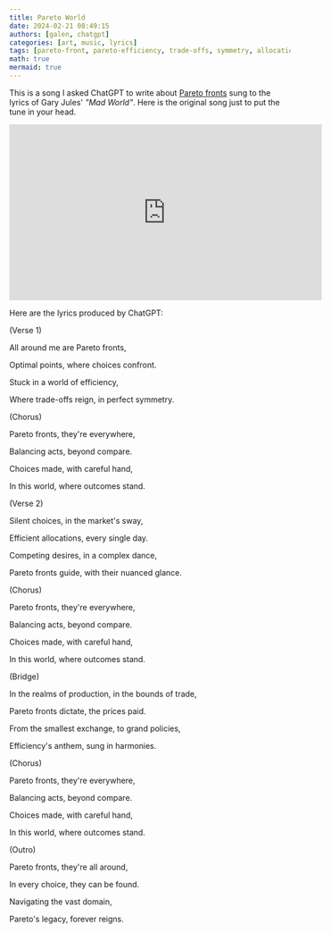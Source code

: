 ```yaml
---
title: Pareto World
date: 2024-02-21 08:49:15
authors: [galen, chatgpt]
categories: [art, music, lyrics]
tags: [pareto-front, pareto-efficiency, trade-offs, symmetry, allocation]
math: true
mermaid: true
---
```


This is a song I asked ChatGPT to write about [Pareto fronts](https://en.wikipedia.org/wiki/Pareto_front) sung to the lyrics of Gary Jules' *"Mad World"*. Here is the original song just to put the tune in your head.

<iframe width="560" height="315" src="https://www.youtube.com/embed/4N3N1MlvVc4?si=Jyqq8i15nWA7Es2q" title="YouTube video player" frameborder="0" allow="accelerometer; autoplay; clipboard-write; encrypted-media; gyroscope; picture-in-picture; web-share" allowfullscreen></iframe>

Here are the lyrics produced by ChatGPT:

(Verse 1)

All around me are Pareto fronts,

Optimal points, where choices confront.

Stuck in a world of efficiency,

Where trade-offs reign, in perfect symmetry.


(Chorus)

Pareto fronts, they're everywhere,

Balancing acts, beyond compare.

Choices made, with careful hand,

In this world, where outcomes stand.


(Verse 2)

Silent choices, in the market's sway,

Efficient allocations, every single day.

Competing desires, in a complex dance,

Pareto fronts guide, with their nuanced glance.


(Chorus)

Pareto fronts, they're everywhere,

Balancing acts, beyond compare.

Choices made, with careful hand,

In this world, where outcomes stand.


(Bridge)

In the realms of production, in the bounds of trade,

Pareto fronts dictate, the prices paid.

From the smallest exchange, to grand policies,

Efficiency's anthem, sung in harmonies.


(Chorus)

Pareto fronts, they're everywhere,

Balancing acts, beyond compare.

Choices made, with careful hand,

In this world, where outcomes stand.


(Outro)

Pareto fronts, they're all around,

In every choice, they can be found.

Navigating the vast domain,

Pareto's legacy, forever reigns.
